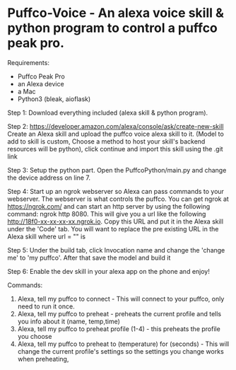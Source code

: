 # Puffco-Voice - An alexa voice skill & python program to control a puffco peak pro.

Requirements:
  - Puffco Peak Pro
  - an Alexa device
  - a Mac
  - Python3 (bleak, aioflask)

Step 1:
  Download everything included (alexa skill & python program).
  
Step 2: https://developer.amazon.com/alexa/console/ask/create-new-skill
  Create an Alexa skill and upload the puffco voice alexa skill to it. (Model to add to skill is custom, Choose a method to host your skill's backend resources will be python), click continue and import this skill using the .git link
  
Step 3:
  Setup the python part. Open the PuffcoPython/main.py and change the device address on line 7.
  
Step 4:
  Start up an ngrok webserver so Alexa can pass commands to your webserver. The webserver is what controls the puffco. You can get ngrok at https://ngrok.com/ and can start an http server by using the following command: ngrok http 8080. This will give you a url like the following http://18f0-xx-xx-xx-xx.ngrok.io. Copy this URL and put it in the Alexa skill under the 'Code' tab. You will want to replace the pre existing URL in the Alexa skill where url = "" is
  
Step 5:
  Under the build tab, click Invocation name and change the 'change me' to 'my puffco'. After that save the model and build it

Step 6: 
  Enable the dev skill in your alexa app on the phone and enjoy! 
  
Commands:
  1. Alexa, tell my puffco to connect - This will connect to your puffco, only need to run it once.
  2. Alexa, tell my puffco to preheat - preheats the current profile and tells you info about it (name, temp,time)
  3. Alexa, tell my puffco to preheat profile (1-4) - this preheats the profile you choose
  4. Alexa, tell my puffco to preheat to (temperature) for (seconds) - This will change the current profile's settings so the settings you change works when preheating, 


  
